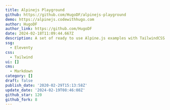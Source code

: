 ```yaml
---
title: Alpinejs Playground
github: https://github.com/HugoDF/alpinejs-playground
demo: https://alpinejs.codewithhugo.com
author: HugoDF
author_link: https://github.com/HugoDF
date: 2024-02-18T11:09:44.667Z
description: A set of ready to use Alpine.js examples with TailwindCSS
ssg:
  - Eleventy
css:
  - Tailwind
ui: []
cms:
  - Markdown
category: []
draft: false
publish_date: '2020-02-29T15:13:58Z'
update_date: '2024-02-19T08:46:08Z'
github_star: 120
github_fork: 8
---
```

